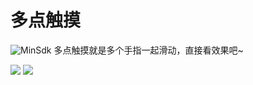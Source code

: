 # 多点触摸
![MinSdk](https://cdn.rawgit.com/scwang90/SmartRefreshLayout/master/art/svg_minsdkapi.svg)
多点触摸就是多个手指一起滑动，直接看效果吧~
<!-- https://cdn.rawgit.com/<repo-owner>/<repo>/<branch>/path/to.svg -->
![](https://github.com/scwang90/SmartRefreshLayout/raw/master/art/gif_demo_multitouch_1.gif) ![](https://github.com/scwang90/SmartRefreshLayout/raw/master/art/gif_demo_multitouch_2.gif)

